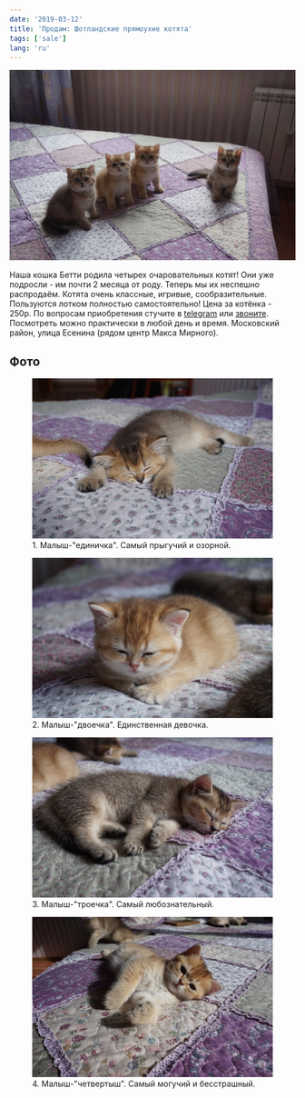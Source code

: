 ```yaml
---
date: '2019-03-12'
title: 'Продам: Шотландские прямоухие котята'
tags: ['sale']
lang: 'ru'
---
```


![](./DSC08371.jpg)

Наша кошка Бетти родила четырех очаровательных котят! Они уже подросли - им почти 2 месяца от роду. Теперь мы их неспешно распродаём. Котята очень классные, игривые, сообразительные. Пользуются лотком полностью самостоятельно! Цена за котёнка - 250р. По вопросам приобретения стучите в [telegram](https://t.me/ermakovich) или <a href="tel:+375292534366">звоните</a>. Посмотреть можно практически в любой день и время. Московский район, улица Есенина (рядом центр Макса Мирного).

## Фото

<figure>
  <img src="./DSC08390.jpg">
  <figcaption>1. Малыш-"единичка". Самый прыгучий и озорной.</figcaption>
</figure>

<figure>
  <img src="./DSC08386.jpg">
  <figcaption>2. Малыш-"двоечка". Единственная девочка.</figcaption>
</figure>

<figure>
  <img src="./DSC08388.jpg">
  <figcaption>3. Малыш-"троечка". Самый любознательный.</figcaption>
</figure>

<figure>
  <img src="./DSC08395.jpg">
  <figcaption>4. Малыш-"четвертыш". Самый могучий и бесстрашный.</figcaption>
</figure>
